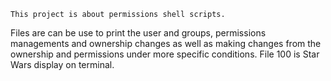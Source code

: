 	This project is about permissions shell scripts.
Files are can be use to print the user and groups, permissions managements and ownership changes as well as making changes from the ownership and permissions under more specific conditions.
File 100 is Star Wars display on terminal. 

